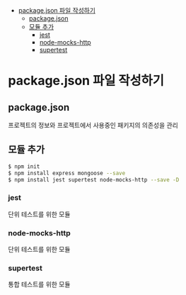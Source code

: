 <!-- TOC -->

- [package.json 파일 작성하기](#packagejson-%ED%8C%8C%EC%9D%BC-%EC%9E%91%EC%84%B1%ED%95%98%EA%B8%B0)
  - [package.json](#packagejson)
  - [모듈 추가](#%EB%AA%A8%EB%93%88-%EC%B6%94%EA%B0%80)
    - [jest](#jest)
    - [node-mocks-http](#node-mocks-http)
    - [supertest](#supertest)

<!-- /TOC -->

# package.json 파일 작성하기

## package.json
프로젝트의 정보와 프로젝트에서 사용중인 패키지의 의존성을 관리

## 모듈 추가
``` bash
$ npm init  
$ npm install express mongoose --save
$ npm install jest supertest node-mocks-http --save -D
```
### jest
단위 테스트를 위한 모듈
### node-mocks-http
단위 테스트를 위한 모듈
### supertest
통합 테스트를 위한 모듈